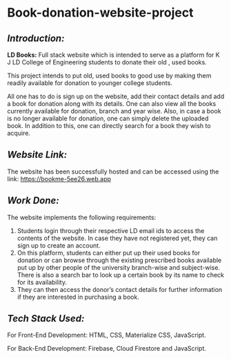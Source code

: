 # Book-donation-website-project
## *Introduction:*
**LD Books:** Full stack website which is intended to serve as a platform for K J LD College of Engineering students to donate their old , used books.

This project intends to put old, used books to good use by making them readily available for donation to younger college students.

All one has to do is sign up on the website, add their contact details and add a book for donation along with its details. One can also view all the books currently available for donation, branch and year wise. Also, in case a book is no longer available for donation, one can simply delete the uploaded book. In addition to this, one can directly search for a book they wish to acquire.

## *Website Link:*
The website has been successfully hosted and can be accessed using the link: https://bookme-5ee26.web.app

## *Work Done:*
The website implements the following requirements:
1. Students login through their respective LD email ids to access the contents of the website. In case
they have not registered yet, they can sign up to create an account.
1. On this platform, students can either put up their used books for donation or can browse through the
existing prescribed books available put up by other people of the university branch-wise and subject-wise.
There is also a search bar to look up a certain book by its name to check for its availability.
1. They can then access the donor’s contact details for further information if they are interested in purchasing
a book.

## *Tech Stack Used:*

For Front-End Development:
HTML, CSS, Materialize CSS, JavaScript.

For Back-End Development:
Firebase, Cloud Firestore and JavaScript.


